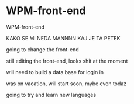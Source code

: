 # WPM-front-end
WPM-front-end

KAKO SE MI NEDA MANNNN KAJ JE TA PETEK


going to change the front-end

still editing the front-end, looks shit at the moment

will need to build a data base for login in

was on vacation, will start soon, mybe even todaz

going to try and learn new languages

